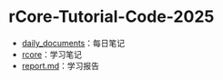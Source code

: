 # rCore-Tutorial-Code-2025

- [daily_documents](Projects/2025%20春夏季开源操作系统训练营/daily_documents.md)：每日笔记
- [rcore](rcore.md)：学习笔记
- [report.md](report.md.md)：学习报告
